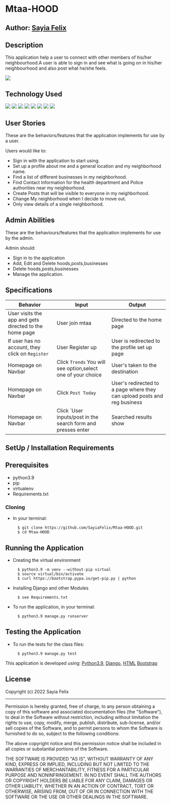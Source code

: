 # Mtaa-HOOD

## Author: [Sayia Felix](https://github.com/SayiaFelix)

## Description
This application help a user to connect with other members of his/her neighbourhood.A user is able to sign in and see what is going on in his/her neighbourhood and also post what he/she feels.

<a href="https://sir-neibahud.herokuapp.com/" target="_blank">
    <img src="https://img.shields.io/static/v1?label=|&message=WEBSITE&color=ff&style=plastic&logo=realm&logo-color=white"/>
  </a>


## Technology Used

![](https://img.shields.io/badge/Code-python-informational?style=flat&logo=python&logoColor=white&color=brightgreen)
![](https://img.shields.io/badge/Code-django-informational?style=flat&logo=django&logoColor=white&color=brightgreen)
![](https://img.shields.io/badge/Code-postgress-informational?style=flat&logo=postgress&logoColor=white&color=brightgreen)
![](https://img.shields.io/badge/Code-django-rest-framework-informational?style=flat&logo=javascript&logoColor=white&color=brightgreen)
![](https://img.shields.io/badge/Code-HTML5-informational?style=flat&logo=html5&logoColor=white&color=brightgreen)
![](https://img.shields.io/badge/Code-CSS3-informational?style=flat&logo=css3&logoColor=white&color=brightgreen)
![](https://img.shields.io/badge/Code-JavaScript-informational?style=flat&logo=javascript&logoColor=white&color=brightgreen)
![](https://img.shields.io/badge/Code-bootstrap-informational?style=flat&logo=bootstrap&logoColor=white&color=brightgreen)


## User Stories
These are the behaviors/features that the application implements for use by a user.

Users would like to:
* Sign in with the application to start using.
* Set up a profile about me and a general location and my neighborhood name.
* Find a list of different businesses in my neighborhood.
* Find Contact Information for the health department and Police authorities near my neighborhood.
* Create Posts that will be visible to everyone in my neighborhood.
* Change My neighborhood when I decide to move out.
* Only view details of a single neighborhood.

## Admin Abilities
These are the behaviours/features that the application implements for use by the admin.

Admin should:
* Sign in to the application
* Add, Edit and Delete hoods,posts,businesses
* Delete hoods,posts,businesses
* Manage the application.


## Specifications
| Behavior            | Input                         | Output                        | 
| ------------------- | ----------------------------- | ----------------------------- |
| User visits the app and gets directed to the home page  | User join mtaa | Directed to the home page | 
If user has no account, they click on `Register` | User Register up | User is redirected to the profile set up page |
|  Homepage on Navbar| Click `Trends` You will see option,select one of your choice| User's taken to the destination| 
| Homepage on Navbar | Click `Post Today` | User's redirected to a page where they can upload posts and reg business | 
| Homepage on Navbar  | Click `User inputs/post in the search form and presses enter | Searched results show |

## SetUp / Installation Requirements
## Prerequisites
* python3.9
* pip
* virtualenv
* Requirements.txt

### Cloning
* In your terminal:

        $ git clone https://github.com/SayiaFelix/Mtaa-HOOD.git
        $ cd Mtaa-HOOD

## Running the Application
* Creating the virtual environment

        $ python3.9 -m venv --without-pip virtual
        $ source virtual/bin/activate
        $ curl https://bootstrap.pypa.io/get-pip.py | python

* Installing Django and other Modules

        $ see Requirements.txt

* To run the application, in your terminal:

        $ python3.9 manage.py runserver

## Testing the Application
* To run the tests for the class files:

        $ python3.9 manage.py test

This application is developed using: 
[Python3.9](https://www.python.org/doc/), 
[Django](https://www.djangoproject.com/), 
[HTML](https://getbootstrap.com/) 
[Bootstrap](https://getbootstrap.com/)

## License

Copyright (c) 2022 Sayia Felix

------------

Permission is hereby granted, free of charge, to any person obtaining a copy of this software and associated documentation files (the "Software"), to deal in the Software without restriction, including without limitation the rights to use, copy, modify, merge, publish, distribute, sub-license, and/or sell copies of the Software, and to permit persons to whom the Software is furnished to do so, subject to the following conditions:

The above copyright notice and this permission notice shall be included in all copies or substantial portions of the Software.

THE SOFTWARE IS PROVIDED "AS IS", WITHOUT WARRANTY OF ANY KIND, EXPRESS OR IMPLIED, INCLUDING BUT NOT LIMITED TO THE WARRANTIES OF MERCHANTABILITY, FITNESS FOR A PARTICULAR PURPOSE AND NONINFRINGEMENT. IN NO EVENT SHALL THE AUTHORS OR COPYRIGHT HOLDERS BE LIABLE FOR ANY CLAIM, DAMAGES OR OTHER LIABILITY, WHETHER IN AN ACTION OF CONTRACT, TORT OR OTHERWISE, ARISING FROM, OUT OF OR IN CONNECTION WITH THE SOFTWARE OR THE USE OR OTHER DEALINGS IN THE SOFTWARE.
